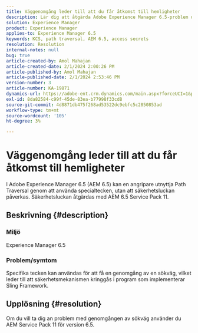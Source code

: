 ```yaml
---
title: Väggenomgång leder till att du får åtkomst till hemligheter
description: Lär dig att åtgärda Adobe Experience Manager 6.5-problem där genomgång av banor leder till säkerhetsöverträdelse. Använd Service Pack 11.
solution: Experience Manager
product: Experience Manager
applies-to: Experience Manager 6.5
keywords: KCS, path traversal, AEM 6.5, access secrets
resolution: Resolution
internal-notes: null
bug: true
article-created-by: Amol Mahajan
article-created-date: 2/1/2024 2:00:26 PM
article-published-by: Amol Mahajan
article-published-date: 2/1/2024 2:53:46 PM
version-number: 3
article-number: KA-19871
dynamics-url: https://adobe-ent.crm.dynamics.com/main.aspx?forceUCI=1&pagetype=entityrecord&etn=knowledgearticle&id=5e44cd3b-0ac1-ee11-9079-6045bd0065f9
exl-id: 8da82584-c99f-45de-83ea-b77998f33cd8
source-git-commit: 4d8871db475f268ad53522dc9ebfc5c2850853ad
workflow-type: tm+mt
source-wordcount: '105'
ht-degree: 3%

---
```


# Väggenomgång leder till att du får åtkomst till hemligheter


I Adobe Experience Manager 6.5 (AEM 6.5) kan en angripare utnyttja Path Traversal genom att använda specialtecken, utan att säkerhetsluckan påverkas. Säkerhetsluckan åtgärdas med AEM 6.5 Service Pack 11.

## Beskrivning {#description}


### <b>Miljö</b>

Experience Manager 6.5



### <b>Problem/symtom</b>

Specifika tecken kan användas för att få en genomgång av en sökväg, vilket leder till att säkerhetsmekanismen kringgås i program som implementerar Sling Framework.


## Upplösning {#resolution}

Om du vill ta dig an problem med genomgången av sökväg använder du AEM Service Pack 11 för version 6.5.
